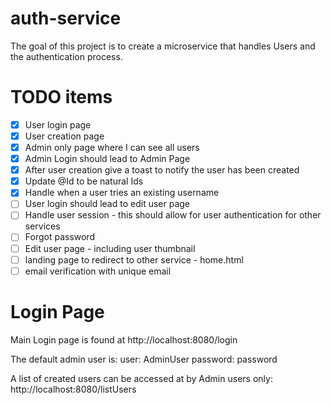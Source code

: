 # auth-service
The goal of this project is to create a microservice that handles Users and the authentication process.

# TODO items
- [x] User login page
- [x] User creation page
- [x] Admin only page where I can see all users
- [x] Admin Login should lead to Admin Page
- [x] After user creation give a toast to notify the user has been created
- [x] Update @Id to be natural Ids
- [x] Handle when a user tries an existing username
- [ ] User login should lead to edit user page
- [ ] Handle user session - this should allow for user authentication for other services
- [ ] Forgot password
- [ ] Edit user page - including user thumbnail
- [ ] landing page to redirect to other service - home.html
- [ ] email verification with unique email

# Login Page
Main Login page is found at http://localhost:8080/login

The default admin user is:
user: AdminUser
password: password

A list of created users can be accessed at by Admin users only: http://localhost:8080/listUsers